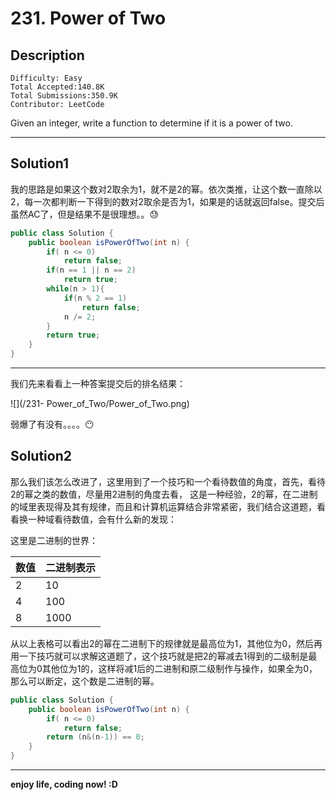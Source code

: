 #  231. Power of Two

## Description

```
Difficulty: Easy
Total Accepted:140.8K
Total Submissions:350.9K
Contributor: LeetCode
```

Given an integer, write a function to determine if it is a power of two.

***

## Solution1
 我的思路是如果这个数对2取余为1，就不是2的幂。依次类推，让这个数一直除以2，每一次都判断一下得到的数对2取余是否为1，如果是的话就返回false。提交后虽然AC了，但是结果不是很理想。。:sweat:

```java
public class Solution {
    public boolean isPowerOfTwo(int n) {
        if( n <= 0)
            return false;
        if(n == 1 || n == 2)
            return true;
        while(n > 1){
            if(n % 2 == 1)
                return false;
            n /= 2;
        }
        return true;
    }
}
```

***
我们先来看看上一种答案提交后的排名结果：

![](/231- Power_of_Two/Power_of_Two.png)

弱爆了有没有。。。。:no_mouth:

## Solution2
 那么我们该怎么改进了，这里用到了一个技巧和一个看待数值的角度，首先，看待2的幂之类的数值，尽量用2进制的角度去看， 这是一种经验，2的幂，在二进制的域里表现得及其有规律，而且和计算机运算结合非常紧密，我们结合这道题，看看换一种域看待数值，会有什么新的发现：

这里是二进制的世界：

| 数值   | 二进制表示 |
| ---- | ----- |
| 2    | 10    |
| 4    | 100   |
| 8    | 1000  |

从以上表格可以看出2的幂在二进制下的规律就是最高位为1，其他位为0，然后再用一下技巧就可以求解这道题了，这个技巧就是把2的幂减去1得到的二级制是最高位为0其他位为1的，这样将减1后的二进制和原二级制作与操作，如果全为0，那么可以断定，这个数是二进制的幂。

```java
public class Solution {
    public boolean isPowerOfTwo(int n) {
        if( n <= 0)
            return false;
        return (n&(n-1)) == 0;
    }
}
```

***

**enjoy life, coding now! :D**



